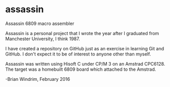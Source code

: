 # assassin
Assassin 6809 macro assembler

Assassin is a personal project that I wrote the year after I graduated from Manchester University, I think 1987.

I have created a repository on GitHub just as an exercise in learning Git and GitHub. I don't expect it to be of interest to anyone other than myself.

Assassin was written using Hisoft C under CP/M 3 on an Amstrad CPC6128. The target was a homebuilt 6809 board which attached to the Amstrad.

-Brian Windrim, February 2016

